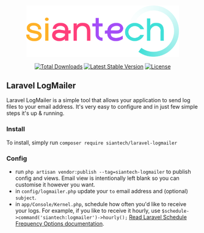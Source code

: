 <p align="center"><a href="https://siantech.net" target="_blank"><img src="https://raw.githubusercontent.com/siantechltd/laravel-logmailer/main/logo-siantech.png" width="400" alt="SiaNTech logo"></a></p>


<p align="center">
<a href="https://packagist.org/packages/siantech/laravel-logmailer"><img src="https://img.shields.io/packagist/dt/siantech/laravel-logmailer" alt="Total Downloads"></a>
<a href="https://packagist.org/packages/siantech/laravel-logmailer"><img src="https://img.shields.io/packagist/v/siantech/laravel-logmailer" alt="Latest Stable Version"></a>
<a href="https://packagist.org/packages/siantech/laravel-logmailer"><img src="https://img.shields.io/packagist/l/siantech/laravel-logmailer" alt="License"></a>
</p>


## Laravel LogMailer

Laravel LogMailer is a simple tool that allows your application to send log files to your email address.
It's very easy to configure and in just few simple steps it's up & running.

### Install

To install, simply run ```composer require siantech/laravel-logmailer```

### Config

- run ```php artisan vendor:publish --tag=siantech-logmailer``` to publish config and views. Email view is intentionally left blank so you can customise it however you want.
- in ```config/logmailer.php``` update your ```to``` email address and (optional) ```subject```.
- in ```app/Console/Kernel.php```, schedule how often you'd like to receive your logs. For example, if you like to receive it hourly, use ```$schedule->command('siantech:logmailer')->hourly();``` [Read Laravel Schedule Frequency Options documentation](https://laravel.com/docs/10.x/scheduling#schedule-frequency-options).
